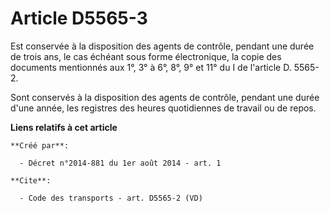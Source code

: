 # Article D5565-3

Est conservée à la disposition des agents de contrôle, pendant une durée de trois ans, le cas échéant sous forme
électronique, la copie des documents mentionnés aux 1°, 3° à 6°, 8°, 9° et 11° du I de l'article D. 5565-2.

Sont conservés à la disposition des agents de contrôle, pendant une durée d'une année, les registres des heures quotidiennes
de travail ou de repos.

**Liens relatifs à cet article**

	**Créé par**:

	  - Décret n°2014-881 du 1er août 2014 - art. 1

	**Cite**:

	  - Code des transports - art. D5565-2 (VD)
